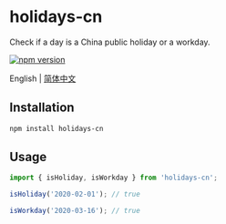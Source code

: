 # holidays-cn

Check if a day is a China public holiday or a workday.

[![npm version](https://img.shields.io/npm/v/holidays-cn.svg)](https://www.npmjs.com/package/holidays-cn)

English | [简体中文](./README-zh-hans.md)

## Installation

```sh
npm install holidays-cn
```

## Usage

```js
import { isHoliday, isWorkday } from 'holidays-cn';

isHoliday('2020-02-01'); // true

isWorkday('2020-03-16'); // true
```

